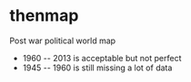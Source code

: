 thenmap
=======

Post war political world map

* 1960 -- 2013 is acceptable but not perfect
* 1945 -- 1960 is still missing a lot of data

